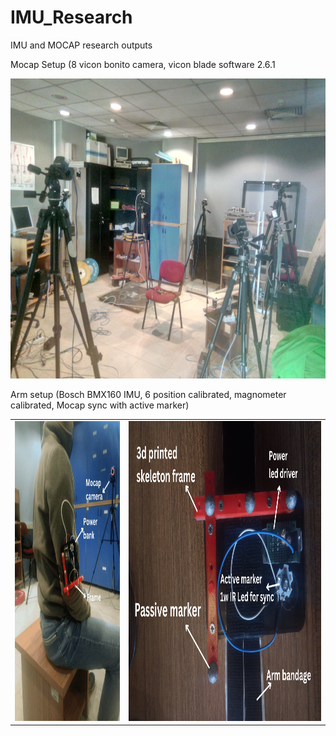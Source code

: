 # IMU_Research
IMU and MOCAP research outputs

Mocap Setup (8 vicon bonito camera, vicon blade software 2.6.1

<img src="imgs/environment.jpg" width="640" height="480" />

Arm setup (Bosch BMX160 IMU, 6 position calibrated, magnometer calibrated, Mocap sync with active marker)


<table style="border-collapse: collapse; border: none;">
  <tr>
    <td style="border: none;"><img src="imgs/arm_setup_1.png" width="350" height="480" /></td>
    <td style="border: none;"><img src="imgs/arm_setup_2.png" width="640" height="480" /></td>
  </tr>
</table>

